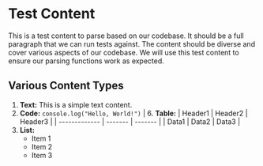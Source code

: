    # Test Content

   This is a test content to parse based on our codebase. It should be a full paragraph that we can run tests against. The content should be diverse and cover various aspects of our codebase. We will use this test content to ensure our parsing functions work as expected.

   ## Various Content Types

   1. **Text:** This is a simple text content.
   2. **Code:** `console.log("Hello, World!")`
   | 6. **Table:** | Header1 | Header2 | Header3 |
   | ------------- | ------- | ------- |
   | Data1         | Data2   | Data3   |
   3. **List:** 
      - Item 1
      - Item 2
      - Item 3
